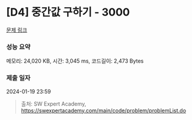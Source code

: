 # [D4] 중간값 구하기 - 3000 

[문제 링크](https://swexpertacademy.com/main/code/problem/problemDetail.do?contestProbId=AV-fO0s6ARoDFAXT) 

### 성능 요약

메모리: 24,020 KB, 시간: 3,045 ms, 코드길이: 2,473 Bytes

### 제출 일자

2024-01-19 23:59



> 출처: SW Expert Academy, https://swexpertacademy.com/main/code/problem/problemList.do